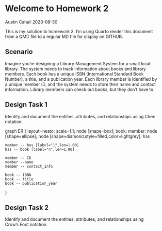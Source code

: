 # Welcome to Homework 2
Austin Cahall
2023-08-30

This is my solution to homework 2. I’m using Quarto render this document
from a QMD file to a regular MD file for display on GITHUB.

## Scenario

Imagine you’re designing a Library Management System for a small local
library. The system needs to track information about books and library
members. Each book has a unique ISBN (International Standard Book
Number), a title, and a publication year. Each library member is
identified by a unique member ID, and the system needs to store their
name and contact information. Library members can check out books, but
they don’t have to.

## Design Task 1

Identify and document the entities, attributes, and relationships using
Chen notation.

graph ER {
    layout=neato;
  scale=1.1;
    node [shape=box]; book; member; 
    node [shape=ellipse];
    node [shape=diamond,style=filled,color=lightgrey]; has
    
    member -- has [label="1",len=1.00]
    has -- book [label="n",len=1.00]
    
    member -- ID
    member --name
    member -- contact_info
   
    book -- ISBN
    book -- title
    book -- publication_year
     
  
}

## Design Task 2

Identify and document the entities, attributes, and relationships using
Crow’s Foot notation.

